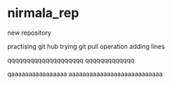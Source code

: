 # nirmala_rep
new repository

practising git hub
trying git pull operation
adding lines



qqqqqqqqqqqqqqqqqqqq
qqqqqqqqqqqqq

qaaaaaaaaaaaaaaaa
aaaaaaaaaaaaaaaaaaaaaaaaaaa
